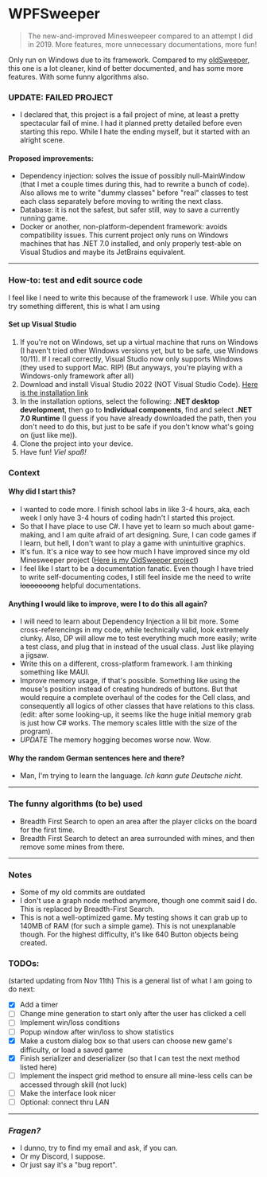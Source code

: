 # WPFSweeper
> The new-and-improved Minesweepeer compared to an attempt I did in 2019. 
More features, more unnecessary documentations, more fun!

Only run on Windows due to its framework.
Compared to my [oldSweeper](https://github.com/nguyenhuy0905/old-sweeper), this one is a lot cleaner, kind of better documented, and has some more features.
With some funny algorithms also.

### UPDATE: FAILED PROJECT
* I declared that, this project is a fail project of mine, at least a pretty spectacular fail of mine. I had it planned pretty detailed before even starting this repo. While I hate the ending myself, but it started with an alright scene.
#### Proposed improvements:
* Dependency injection: solves the issue of possibly null-MainWindow (that I met a couple times during this, had to rewrite a bunch of code). Also allows me to write "dummy classes" before "real" classes to test each class separately before moving to writing the next class.
* Database: it is not the safest, but safer still, way to save a currently running game.
* Docker or another, non-platform-dependent framework: avoids compatibility issues. This current project only runs on Windows machines that has .NET 7.0 installed, and only properly test-able on Visual Studios and maybe its JetBrains equivalent.

---
### How-to: test and edit source code
I feel like I need to write this because of the framework I use. While you can try something different, this is what I am using
#### Set up Visual Studio
1. If you're not on Windows, set up a virtual machine that runs on Windows (I haven't tried other Windows versions yet,
but to be safe, use Windows 10/11). If I recall correctly, Visual Studio now only supports Windows (they used to support Mac. RIP) 
(But anyways, you're playing with a Windows-only framework after all)
2. Download and install Visual Studio 2022 (NOT Visual Studio Code). [Here is the installation link](https://visualstudio.microsoft.com/downloads/)
3. In the installation options, select the following: **.NET desktop development**, then go to **Individual components**,
find and select **.NET 7.0 Runtime** (I guess if you have already downloaded the path, then you don't need to do this, but just
to be safe if you don't know what's going on (just like me)).
4. Clone the project into your device.
5. Have fun! *Viel spaß!*
### Context
#### Why did I start this?
* I wanted to code more. I finish school labs in like 3-4 hours, aka, each week I only have 3-4 hours of coding
hadn't I started this project.
* So that I have place to use C#. I have yet to learn so much about game-making, and I am quite afraid of
art designing. Sure, I can code games if I learn, but hell, I don't want to play a game with unintuitive graphics.
* It's fun. It's a nice way to see how much I have improved since my old Minesweeper project ([Here is my OldSweeper project](https://github.com/nguyenhuy0905/old-sweeper))
* I feel like I start to be a documentation fanatic. Even though I have tried to write self-documenting codes,
I still feel inside me the need to write ~~looooooong~~ helpful documentations.
#### Anything I would like to improve, were I to do this all again?
* I will need to learn about Dependency Injection a lil bit more. Some cross-referencings in my code, while technically
valid, look extremely clunky. Also, DP will allow me to test everything much more easily; write a test class, and plug that
in instead of the usual class. Just like playing a jigsaw.
* Write this on a different, cross-platform framework. I am thinking something like MAUI.
* Improve memory usage, if that's possible. Something like using the mouse's position instead of creating hundreds of buttons. But that
would require a complete overhaul of the codes for the Cell class, and consequently all logics of other classes that have relations to this
class. (edit: after some looking-up, it seems like the huge initial memory grab is just how C# works. The memory scales little with the size of the program).
* *UPDATE* The memory hogging becomes worse now. Wow.
#### Why the random German sentences here and there?
* Man, I'm trying to learn the language. *Ich kann gute Deutsche nicht.*
---
### The funny algorithms (to be) used
* Breadth First Search to open an area after the player clicks on the board for the first time.
* Breadth First Search to detect an area surrounded with mines, and then remove some mines from there.
---
### Notes
* Some of my old commits are outdated
* I don't use a graph node method anymore, though one commit said I do. This is replaced by Breadth-First Search.
* This is not a well-optimized game. My testing shows it can grab up to 140MB of RAM (for such a simple game). This is not unexplanable
though. For the highest difficulty, it's like 640 Button objects being created. 
### TODOs:
(started updating from Nov 11th)
This is a general list of what I am going to do next:
- [x] Add a timer
- [ ] Change mine generation to start only after the user has clicked a cell
- [ ] Implement win/loss conditions
- [ ] Popup window after win/loss to show statistics
- [x] Make a custom dialog box so that users can choose new game's difficulty, or load a saved game
- [x] Finish serializer and deserializer (so that I can test the next method listed here)
- [ ] Implement the inspect grid method to ensure all mine-less cells can be accessed through skill (not luck)
- [ ] Make the interface look nicer
- [ ] Optional: connect thru LAN
---
### *Fragen?*
* I dunno, try to find my email and ask, if you can.
* Or my Discord, I suppose. 
* Or just say it's a "bug report".
